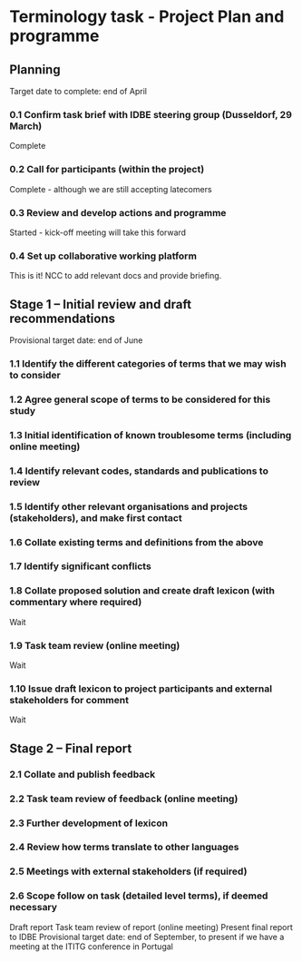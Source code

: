 # Terminology task - Project Plan and programme

## Planning
Target date to complete: end of April

### 0.1 Confirm task brief with IDBE steering group (Dusseldorf, 29 March)
Complete

### 0.2 Call for participants (within the project)
Complete - although we are still accepting latecomers

### 0.3 Review and develop actions and programme
Started - kick-off meeting will take this forward

### 0.4 Set up collaborative working platform
This is it! NCC to add relevant docs and provide briefing.



## Stage 1 – Initial review and draft recommendations
Provisional target date: end of June

### 1.1 Identify the different categories of terms that we may wish to consider

### 1.2 Agree general scope of terms to be considered for this study

### 1.3 Initial identification of known troublesome terms (including online meeting)

### 1.4 Identify relevant codes, standards and publications to review

### 1.5 Identify other relevant organisations and projects (stakeholders), and make first contact

### 1.6 Collate existing terms and definitions from the above

### 1.7 Identify significant conflicts

### 1.8 Collate proposed solution and create draft lexicon (with commentary where required)
Wait

### 1.9 Task team review (online meeting)
Wait

### 1.10 Issue draft lexicon to project participants and external stakeholders for comment 
Wait

## Stage 2 – Final report
### 2.1 Collate and publish feedback
### 2.2 Task team review of feedback (online meeting)
### 2.3 Further development of lexicon
### 2.4 Review how terms translate to other languages
### 2.5 Meetings with external stakeholders (if required)
### 2.6 Scope follow on task (detailed level terms), if deemed necessary
Draft report
Task team review of report (online meeting)
Present final report to IDBE
Provisional target date: end of September, to present if we have a meeting at the ITITG conference in Portugal
